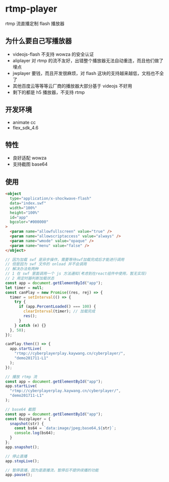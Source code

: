 # rtmp-player

rtmp 流直播定制 flash 播放器

## 为什么要自己写播放器

- videojs-flash 不支持 wowza 的安全认证
- aliplayer 对 rtmp 的流不友好，出错整个播放器无法自动重连，而且他们做了埋点
- jwplayer 要钱，而且开发很麻烦，对 flash 这块的支持越来越低，文档也不全了
- 其他百度云等等等云厂商的播放器大部分基于 videojs 不好用
- 剩下的都是 h5 播放器，不支持 rtmp

## 开发环境

- animate cc
- flex_sdk_4.6

## 特性

- 良好适配 wowza
- 支持截图 base64

## 使用

```html
<object
  type="application/x-shockwave-flash"
  data="index.swf"
  width="100%"
  height="100%"
  id="app"
  bgcolor="#000000"
>
  <param name="allowfullscreen" value="true" />
  <param name="allowscriptaccess" value="always" />
  <param name="wmode" value="opaque" />
  <param name="menu" value="false" />
</object>
```

```js
// 因为加载 swf 是异步操作，需要等待swf加载完成后才能进行调用
// 但是因为 swf 文件的 onload 并不会调用
// 解决办法有两种
// 1 在 swf 里面调用一个 js 方法通知(考虑到在react组件中使用，暂无实现) 
// 2 用定时器判断加载状态
const app = document.getElementById("app");
let timer = null;
const canPlay = new Promise((res, rej) => {
  timer = setInterval(() => {
    try {
      if (app.PercentLoaded() === 100) {
        clearInterval(timer); // 加载完成
        res();
      }
    } catch (e) {}
  }, 50);
});

canPlay.then(() => {
  app.startLive(
    "rtmp://cyberplayerplay.kaywang.cn/cyberplayer/",
    "demo201711-L1"
  );
});
```

```js
// 播放 rtmp 流
const app = document.getElementById("app");
app.startLive(
  "rtmp://cyberplayerplay.kaywang.cn/cyberplayer/",
  "demo201711-L1"
);
```

```js
// base64 截图
const app = document.getElementById("app");
const Ouzzplayer = {
  snapshot(str) {
    const bs64 = `data:image/jpeg;base64,${str}`;
    console.log(bs64);
  }
};
app.snapshot();
```

```js
// 停止直播
app.stopLive();
```

```js
// 暂停直播，因为是直播流，暂停后不提供续播的功能
app.pause();
```
